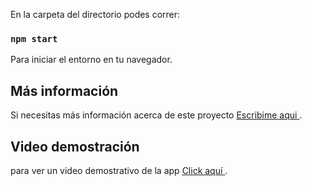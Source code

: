 
En la carpeta del directorio podes correr:

### `npm start`

Para iniciar el entorno en tu navegador.


## Más información

Si necesitas más información acerca de este proyecto  [Escribime aqui ](mailto:joaquinyapura@gmail.com).


## Video demostración

para ver un video demostrativo de la app  [Click aquí ](https://www.loom.com/share/4027ca74b244450f85a69a257d4fb767).